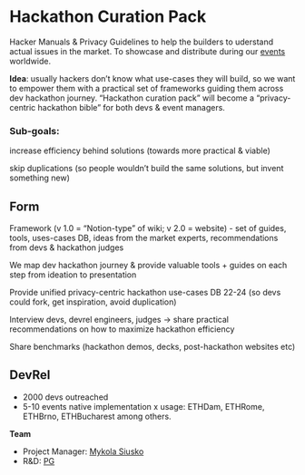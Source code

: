 # Hackathon Curation Pack

Hacker Manuals & Privacy Guidelines to help the builders to uderstand actual issues in the market.
To showcase and distribute during our [events](https://lu.ma/calendar/manage/cal-WJeK56sraztsiIa) worldwide.

**Idea**: usually hackers don’t know what use-cases they will build, so we want to empower them with a practical set of frameworks guiding them across dev hackathon journey. “Hackathon curation pack” will become a “privacy-centric hackathon bible” for both devs & event managers.

### Sub-goals:

increase efficiency behind solutions (towards more practical & viable)

skip duplications (so people wouldn’t build the same solutions, but invent something new)

## Form

Framework (v 1.0 = “Notion-type” of wiki; v 2.0 = website) - set of guides, tools, uses-cases DB, ideas from the market experts, recommendations from devs & hackathon judges

We map dev hackathon journey & provide valuable tools + guides on each step from ideation to presentation

Provide unified privacy-centric hackathon use-cases DB 22-24 (so devs could fork, get inspiration, avoid duplication)

Interview devs, devrel engineers, judges → share practical recommendations on how to maximize hackathon efficiency

Share benchmarks (hackathon demos, decks, post-hackathon websites etc)

## DevRel

- 2000 devs outreached
- 5-10 events native implementation x usage: ETHDam, ETHRome, ETHBrno, ETHBucharest among others. 

**Team**
- Project Manager: [Mykola Siusko](https://github.com/Msiusko)
- R&D: [PG](https://github.com/EclecticSamurai)
